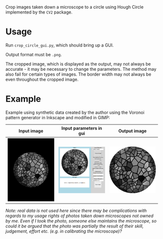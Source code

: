Crop images taken down a microscope to a circle using Hough Circle implemented by the `CV2` package.

# Usage
Run `crop_circle_gui.py`, which should bring up a GUI.

Output format must be `.png`.

The cropped image, which is displayed as the output, may not always be accurate - it may be necessary to change the parameters. The method may also fail for certain types of images. The border width may not always be even throughout the cropped image.

# Example
Example using synthetic data created by the author using the Voronoi pattern generator in Inkscape and modified in GIMP:
<table>
<tr>
<th width="33%">Input image</th>
<th width="33%">Input parameters in gui</th>
<th width="33%">Output image</th>
<tr>
<th><img src="./eg/eg_img.jpg" width="100%"></th>
<th><img src="./eg/inputs.png" width="100%"></th>
<th><img src="./eg/output.png" width="100%"></th>
</tr>
</table>

*Note: real data is not used here since there may be complications with regards to my usage rights of photos taken down microscopes not owned by me. Even if I took the photo, someone else maintains the microscope, so could it be argued that the photo was partially the result of their skill, judgement, effort etc. (e.g. in calibrating the microscope)?*

